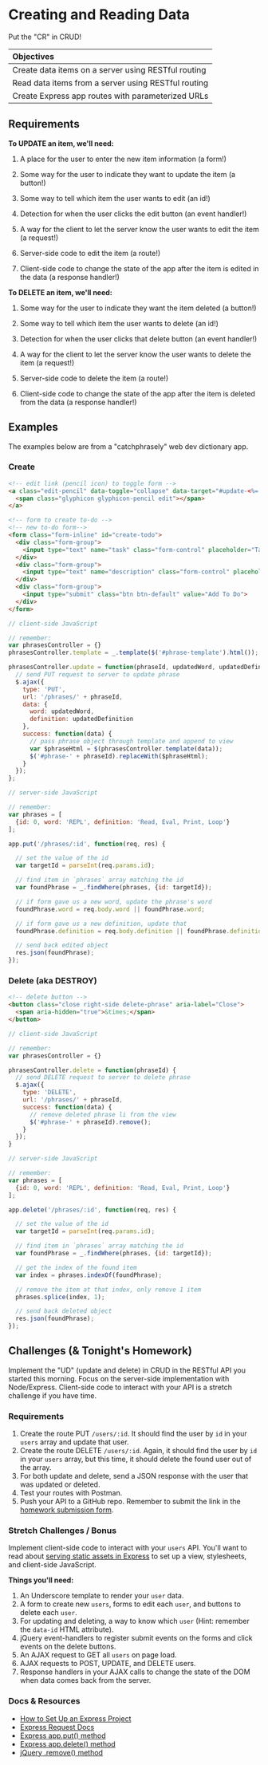# Creating and Reading Data

Put the "CR" in CRUD!

| Objectives |
| :--- |
| Create data items on a server using RESTful routing |
| Read data items from a server using RESTful routing |
| Create Express app routes with parameterized URLs |

## Requirements

**To UPDATE an item, we'll need:**

1. A place for the user to enter the new item information (a form!)

2. Some way for the user to indicate they want to update the item (a button!)

3. Some way to tell which item the user wants to edit (an id!)

4. Detection for when the user clicks the edit button (an event handler!)

5. A way for the client to let the server know the user wants to edit the item (a request!)

6. Server-side code to edit the item (a route!)

7. Client-side code to change the state of the app after the item is edited in the data (a response handler!)

**To DELETE an item, we'll need:**

1. Some way for the user to indicate they want the item deleted (a button!)

2. Some way to tell which item the user wants to delete (an id!)

3. Detection for when the user clicks that delete button (an event handler!)

4. A way for the client to let the server know the user wants to delete the item (a request!)

5. Server-side code to delete the item (a route!)

6. Client-side code to change the state of the app after the item is deleted from the data (a response handler!)

## Examples

The examples below are from a "catchphrasely" web dev dictionary app.

### Create

```html
<!-- edit link (pencil icon) to toggle form -->
<a class="edit-pencil" data-toggle="collapse" data-target="#update-<%= id %>">
  <span class="glyphicon glyphicon-pencil edit"></span>
</a>

<!-- form to create to-do -->
<!-- new to-do form-->
<form class="form-inline" id="create-todo">
  <div class="form-group">
    <input type="text" name="task" class="form-control" placeholder="Task" autofocus>
  </div>
  <div class="form-group">
    <input type="text" name="description" class="form-control" placeholder="Description">
  </div>
  <div class="form-group">
    <input type="submit" class="btn btn-default" value="Add To Do">
  </div>
</form>
```

```js
// client-side JavaScript

// remember:
var phrasesController = {}
phrasesController.template = _.template($('#phrase-template').html());

phrasesController.update = function(phraseId, updatedWord, updatedDefinition) {
  // send PUT request to server to update phrase
  $.ajax({
    type: 'PUT',
    url: '/phrases/' + phraseId,
    data: {
      word: updatedWord,
      definition: updatedDefinition
    },
    success: function(data) {
      // pass phrase object through template and append to view
      var $phraseHtml = $(phrasesController.template(data));
      $('#phrase-' + phraseId).replaceWith($phraseHtml);
    }
  });
};
```

```js
// server-side JavaScript

// remember:
var phrases = [
  {id: 0, word: 'REPL', definition: 'Read, Eval, Print, Loop'}
];

app.put('/phrases/:id', function(req, res) {

  // set the value of the id
  var targetId = parseInt(req.params.id);

  // find item in `phrases` array matching the id
  var foundPhrase = _.findWhere(phrases, {id: targetId});

  // if form gave us a new word, update the phrase's word
  foundPhrase.word = req.body.word || foundPhrase.word;

  // if form gave us a new definition, update that
  foundPhrase.definition = req.body.definition || foundPhrase.definition;

  // send back edited object
  res.json(foundPhrase);
});
```

### Delete (aka DESTROY)

```html
<!-- delete button -->
<button class="close right-side delete-phrase" aria-label="Close">
  <span aria-hidden="true">&times;</span>
</button>
```

```js
// client-side JavaScript

// remember:
var phrasesController = {}

phrasesController.delete = function(phraseId) {
  // send DELETE request to server to delete phrase
  $.ajax({
    type: 'DELETE',
    url: '/phrases/' + phraseId,
    success: function(data) {
      // remove deleted phrase li from the view
      $('#phrase-' + phraseId).remove();
    }
  });
}
```

```js
// server-side JavaScript

// remember:
var phrases = [
  {id: 0, word: 'REPL', definition: 'Read, Eval, Print, Loop'}
];

app.delete('/phrases/:id', function(req, res) {

  // set the value of the id
  var targetId = parseInt(req.params.id);

  // find item in `phrases` array matching the id
  var foundPhrase = _.findWhere(phrases, {id: targetId});

  // get the index of the found item
  var index = phrases.indexOf(foundPhrase);

  // remove the item at that index, only remove 1 item
  phrases.splice(index, 1);

  // send back deleted object
  res.json(foundPhrase);
});
```

## Challenges (& Tonight's Homework)

Implement the "UD" (update and delete) in CRUD in the RESTful API you started this morning. Focus on the server-side implementation with Node/Express. Client-side code to interact with your API is a stretch challenge if you have time.

### Requirements

1. Create the route PUT `/users/:id`. It should find the user by `id` in your `users` array and update that user.
2. Create the route DELETE `/users/:id`. Again, it should find the user by `id` in your `users` array, but this time, it should delete the found user out of the array.
3. For both update and delete, send a JSON response with the user that was updated or deleted.
4. Test your routes with Postman.
5. Push your API to a GitHub repo. Remember to submit the link in the <a href="https://docs.google.com/a/generalassemb.ly/forms/d/14rNXnDaq5X5Rvda-1BRZCl9YmkOoZzf7oxGBEZG_YJE/viewform" target="_blank">homework submission form</a>.

### Stretch Challenges / Bonus

Implement client-side code to interact with your `users` API. You'll want to read about <a href="https://github.com/sf-wdi-19-20/modules/blob/master/how_tos/express_project_setup.md#serving-static-assets" target="_blank">serving static assets in Express</a> to set up a view, stylesheets, and client-side JavaScript.

**Things you'll need:**

1. An Underscore template to render your `user` data.
2. A form to create new `users`, forms to edit each `user`, and buttons to delete each `user`.
3. For updating and deleting, a way to know which `user` (Hint: remember the `data-id` HTML attribute).
4. jQuery event-handlers to register submit events on the forms and click events on the delete buttons.
5. An AJAX request to GET all `users` on page load.
6. AJAX requests to POST, UPDATE, and DELETE users.
7. Response handlers in your AJAX calls to change the state of the DOM when data comes back from the server.

### Docs & Resources

* <a href="https://github.com/sf-wdi-19-20/modules/blob/master/how_tos/express_project_setup.md" target="_blank">How to Set Up an Express Project</a>
* <a href="http://expressjs.com/api.html#req" target="_blank">Express Request Docs</a>
* <a href="http://expressjs.com/api.html#app.put.method" target="_blank">Express app.put() method</a>
* <a href="http://expressjs.com/api.html#app.delete.method" target="_blank">Express app.delete() method</a>
* <a href="https://api.jquery.com/remove" target="_blank">jQuery .remove() method</a>

